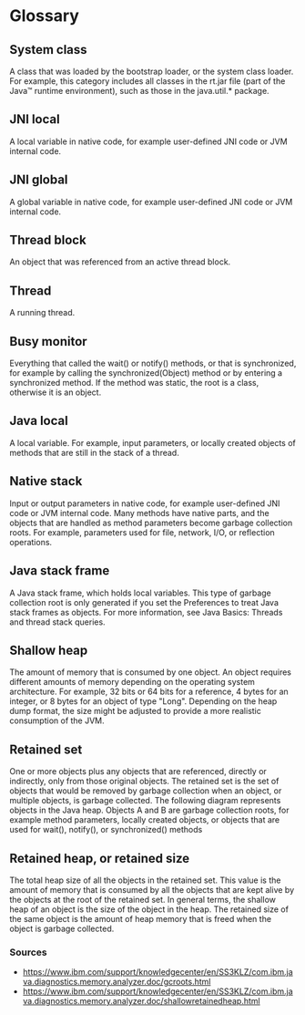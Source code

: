 # Glossary

## System class
A class that was loaded by the bootstrap loader, or the system class loader. For example, this category includes all classes in the rt.jar file (part of the Java™ runtime environment), such as those in the java.util.* package.

## JNI local
A local variable in native code, for example user-defined JNI code or JVM internal code.

## JNI global
A global variable in native code, for example user-defined JNI code or JVM internal code.

## Thread block
An object that was referenced from an active thread block.

## Thread
A running thread.

## Busy monitor

Everything that called the wait() or notify() methods, or that is synchronized, for example by calling the synchronized(Object) method or by entering a synchronized method. If the method was static, the root is a class, otherwise it is an object.

## Java local
A local variable. For example, input parameters, or locally created objects of methods that are still in the stack of a thread.

## Native stack
Input or output parameters in native code, for example user-defined JNI code or JVM internal code. Many methods have native parts, and the objects that are handled as method parameters become garbage collection roots. For example, parameters used for file, network, I/O, or reflection operations.

## Java stack frame

A Java stack frame, which holds local variables. This type of garbage collection root is only generated if you set the Preferences to treat Java stack frames as objects. For more information, see Java Basics: Threads and thread stack queries.

## Shallow heap

The amount of memory that is consumed by one object. An object requires different amounts of memory depending on the operating system architecture. For example, 32 bits or 64 bits for a reference, 4 bytes for an integer, or 8 bytes for an object of type "Long". Depending on the heap dump format, the size might be adjusted to provide a more realistic consumption of the JVM.

## Retained set

One or more objects plus any objects that are referenced, directly or indirectly, only from those original objects. The retained set is the set of objects that would be removed by garbage collection when an object, or multiple objects, is garbage collected.
The following diagram represents objects in the Java heap. Objects A and B are garbage collection roots, for example method parameters, locally created objects, or objects that are used for wait(), notify(), or synchronized() methods

## Retained heap, or retained size

The total heap size of all the objects in the retained set. This value is the amount of memory that is consumed by all the objects that are kept alive by the objects at the root of the retained set.
In general terms, the shallow heap of an object is the size of the object in the heap. The retained size of the same object is the amount of heap memory that is freed when the object is garbage collected.

### Sources

- https://www.ibm.com/support/knowledgecenter/en/SS3KLZ/com.ibm.java.diagnostics.memory.analyzer.doc/gcroots.html
- https://www.ibm.com/support/knowledgecenter/en/SS3KLZ/com.ibm.java.diagnostics.memory.analyzer.doc/shallowretainedheap.html
